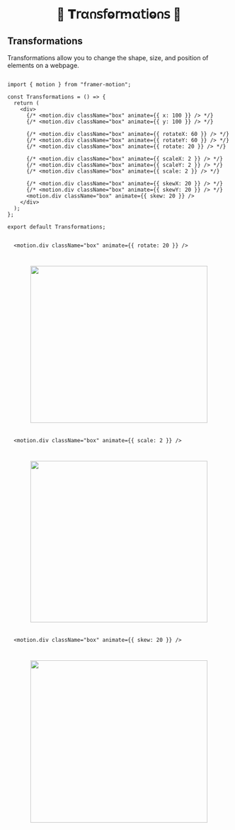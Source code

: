 
<h1  align="center" > 🍄 𝐓𝗋α𐓣𝗌𝖿ⱺ𝗋ꭑα𝗍𝗂ⱺ𐓣𝗌  🥠</h1>

## Transformations

Transformations allow you to change the shape, size, and position of elements on a webpage.

```TSX

import { motion } from "framer-motion";

const Transformations = () => {
  return (
    <div>
      {/* <motion.div className="box" animate={{ x: 100 }} /> */}
      {/* <motion.div className="box" animate={{ y: 100 }} /> */}

      {/* <motion.div className="box" animate={{ rotateX: 60 }} /> */}
      {/* <motion.div className="box" animate={{ rotateY: 60 }} /> */}
      {/* <motion.div className="box" animate={{ rotate: 20 }} /> */}

      {/* <motion.div className="box" animate={{ scaleX: 2 }} /> */}
      {/* <motion.div className="box" animate={{ scaleY: 2 }} /> */}
      {/* <motion.div className="box" animate={{ scale: 2 }} /> */}

      {/* <motion.div className="box" animate={{ skewX: 20 }} /> */}
      {/* <motion.div className="box" animate={{ skewY: 20 }} /> */}
      <motion.div className="box" animate={{ skew: 20 }} />
    </div>
  );
};

export default Transformations;

```

```TSX

  <motion.div className="box" animate={{ rotate: 20 }} />

```

<h1  align="center" > 

<img src="https://github.com/user-attachments/assets/8f98f402-2d99-42a7-9212-3982cdb0562a" width="400px" height="355px"/>

</h1>

```TSX

  <motion.div className="box" animate={{ scale: 2 }} />

```

<h1  align="center" > 

<img src="https://github.com/user-attachments/assets/20c9587a-ea4a-4fe0-93fa-6d8e1a952d4f" width="400px" height="365px"/>

</h1>

```TSX

  <motion.div className="box" animate={{ skew: 20 }} />

```

<h1  align="center" > 

<img src="https://github.com/user-attachments/assets/ab8d7c86-5133-4d47-83ec-2a11cd617d1f" width="400px" height="367px"/>

</h1>
